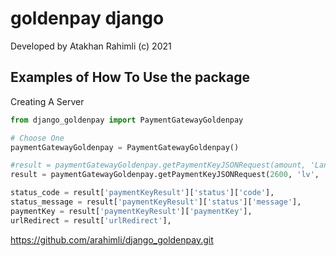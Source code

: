 # goldenpay django

Developed by Atakhan Rahimli (c) 2021

## Examples of How To Use the package

Creating A Server

```python
from django_goldenpay import PaymentGatewayGoldenpay

# Choose One
paymentGatewayGoldenpay = PaymentGatewayGoldenpay()

#result = paymentGatewayGoldenpay.getPaymentKeyJSONRequest(amount, 'Lang code', 'card type', 'Your description here') 
result = paymentGatewayGoldenpay.getPaymentKeyJSONRequest(2600, 'lv', 'v', 'description here')

status_code = result['paymentKeyResult']['status']['code'],
status_message = result['paymentKeyResult']['status']['message'],
paymentKey = result['paymentKeyResult']['paymentKey'],
urlRedirect = result['urlRedirect'],
```

https://github.com/arahimli/django_goldenpay.git